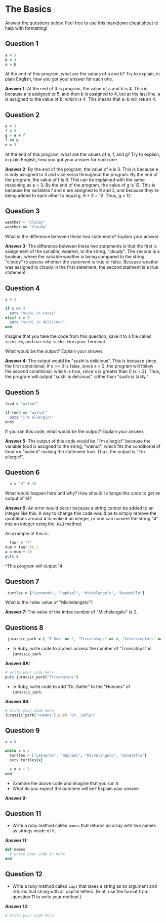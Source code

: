 # The Basics

Answer the questions below. Feel free to use this [markdown cheat sheet](https://guides.github.com/pdfs/markdown-cheatsheet-online.pdf) to help with formatting!

## Question 1

```ruby
a = 5
b = 4
a = b
```

At the end of this program, what are the values of a and b? Try to explain, in plain English, how you got your answer for each one.

**Answer 1:**
At the end of this program, the value of a and b is 4. This is because a is assigned to 5, and then b is assigned to 4, but at the last line, a is assigned to the value of b, which is 4. This means that a=b will return 4.

## Question 2

```ruby
e = 3
f = 9
g = e + f
f == g
e = 3
```

At the end of this program, what are the values of e, f, and g? Try to explain, in plain English, how you got your answer for each one.

**Answer 2:**
By the end of the program, the value of e is 3. This is because e is only assigned to 3 and vice versa throughout the program. By the end of the program, the value of f is 9. This can be explained with the same reasoning as e = 3. By the end of the program, the value of g is 12. This is because the variables f and e are assigned to 9 and 3, and because they're being added to each other to equal g, 9 + 3 = 12. Thus, g = 12.

## Question 3

```ruby
weather = "cloudy"
weather == "cloudy"
```

What is the difference between these two statements? Explain your answer.

**Answer 3:**
The difference between these two statements is that the first is assignment of the variable, weather, to the string, "cloudy". The second is a boolean, where the variable weather is being compared to the string "cloudy" to assess whether the statement is true or false. Because weather was assigned to cloudy in the first statement, the second statment is a true statement.

## Question 4

```ruby
x = 2

if x == 3
  puts "sushi is tasty"
elsif x > 0
  puts "sushi is delicious"
end
```

Imagine that you take the code from this question, save it to a file called `sushi.rb`, and run `ruby sushi.rb` in your Terminal.

What would be the output? Explain your answer.

**Answer 4:**
The output would be "sushi is delicious". This is because since the first conditional, If x == 3 is false, since x = 2, the program will follow the second conditional, which is true, since x is greater than 0 (x = 2). Thus, the program will output "sushi is delicious" rather than "sushi is tasty."

## Question 5

```ruby
food = "walnut"

if food == "walnut"
  puts "I'm allergic!"
ends
```

If you ran this code, what would be the output? Explain your answer.

**Answer 5:**
The output of this code would be "I'm allergic!" because the variable food is assigned to the string, "walnut", which fits the conditional of food == "walnut" making the statement true. Thus, the output is "I'm allergic!".

## Question 6

```ruby
  a = "4" + 10
```

What would happen here and why? How should I change this code to get an output of 14?

**Answer 6:**
An error would occur because a string cannot be added to an integer like this. A way to change this code would be to simply remove the quotations around 4 to make it an integer, or one can convert the string "4" into an integer using the .to_i method. 

An example of this is:
```ruby
  four = "4"
num = four.to_i
a = num + 10
puts a
```
^This program will output 14.

## Question 7

```ruby
 turtles = ["Leonardo", "Raphael", "Michelangelo", "Donatello"]
```

What is the index value of "Michelangelo"?
 
**Answer 7:**
The value of the index number of "Michelangelo" is 2.

## Questions 8

```ruby
 jurassic_park = { "T-Rex" => 1, "Triceratops" => 4, "Velociraptors" => 6, "Humans" => ["Dr. Malcolm", "Dr. Grant"] }
```

* In Ruby, write code to access access the number of "Triceratops" in `jurassic_park`.

**Answer 8A:**
```ruby
# write your code here
puts jurassic_park["Triceratops"] 
```

* In Ruby, write code to add "Dr. Satler" to the "Humans" of `jurassic_park`.

**Answer 8B:**
```ruby
# write your code here
jurassic_park["Humans"].push 'Dr. Satler'

```

## Question 9

```ruby
x = 0

while x < 4
  turtles = ["Leonardo", "Raphael", "Michelangelo", "Donatello"]
  puts turtles[x]

  x = x + 1
end
```

* Examine the above code and imagine that you run it.
* What do you expect the outcome will be? Explain your answer.

**Answer 9:**


## Question 11

* Write a ruby method called `names` that returns an array with two names as strings inside of it.

**Answer 11:**
```ruby
def names
  # write your code in here
end
```

## Question 12

* Write a ruby method called `caps` that takes a string as an argument and returns that string with all capital letters. (Hint: use the format from question 11 to write your method.)

**Answer 12:**
```ruby
# write your code here
```